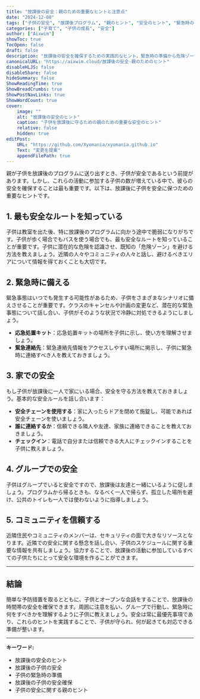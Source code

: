 ```yaml
---
title: "放課後の安全：親のための重要なヒントと注意点"
date: "2024-12-08"
tags: ["子供の安全", "放課後プログラム", "親のヒント", "安全のヒント", "緊急時の準備"]
categories: ["子育て", "子供の成長", "安全"]
author: ["Aixwim"]
showToc: true
TocOpen: false
draft: false
description: "放課後の安全を確保するための実践的なヒント。緊急時の準備から危険ゾーンの特定まで、子供を安全に守る方法をご紹介します。"
canonicalURL: "https://aixwim.cloud/放課後の安全-親のためのヒント"
disableHLJS: false
disableShare: false
hideSummary: false
ShowReadingTime: true
ShowBreadCrumbs: true
ShowPostNavLinks: true
ShowWordCount: true
cover:
    image: ""
    alt: "放課後の安全のヒント"
    caption: "子供を放課後に守るための親のための重要な安全のヒント"
    relative: false
    hidden: true
editPost:
    URL: "https://github.com/Xyomania/xyomania.github.io"
    Text: "変更を提案"
    appendFilePath: true
---
```


親が子供を放課後のプログラムに送り出すとき、子供が安全であるという前提があります。しかし、これらの活動に参加する子供の数が増えている中で、彼らの安全を確保することは最も重要です。以下は、放課後に子供を安全に保つための重要なヒントです。

<!--more-->

## 1. **最も安全なルートを知っている**

子供は教室を出た後、特に放課後のプログラムに向かう途中で脆弱になりがちです。子供が歩く場合でもバスを使う場合でも、最も安全なルートを知っていることが重要です。子供に潜在的な危険を認識させ、既知の「危険ゾーン」を避ける方法を教えましょう。近隣の人々やコミュニティの人々と話し、避けるべきエリアについて情報を得ておくことも大切です。

## 2. **緊急時に備える**

緊急事態はいつでも発生する可能性があるため、子供をさまざまなシナリオに備えさせることが重要です。クラスのキャンセルや計画の変更など、潜在的な緊急事態について話し合い、子供がそのような状況で冷静に対処できるようにしましょう。

- **応急処置キット**：応急処置キットの場所を子供に示し、使い方を理解させましょう。
- **緊急連絡先**：緊急連絡先情報をアクセスしやすい場所に掲示し、子供に緊急時に連絡すべき人を教えておきましょう。

## 3. **家での安全**

もし子供が放課後に一人で家にいる場合、安全を守る方法を教えておきましょう。基本的な安全ルールを話し合います：

- **安全チェーンを使用する**：家に入ったらドアを閉めて施錠し、可能であれば安全チェーンを使いましょう。
- **誰に連絡するか**：信頼できる隣人や友達、家族に連絡できることを教えておきましょう。
- **チェックイン**：電話で自分または信頼できる大人にチェックインすることを子供に教えましょう。

## 4. **グループでの安全**

子供はグループでいると安全ですので、放課後は友達と一緒にいるように促しましょう。プログラムから帰るときも、なるべく一人で帰らず、孤立した場所を避け、公共のトイレも一人では使わないように指導しましょう。

## 5. **コミュニティを信頼する**

近隣住民やコミュニティのメンバーは、セキュリティの面で大きなリソースとなります。近隣での安全に関する懸念を話し合い、子供のスケジュールに関する重要な情報を共有しましょう。協力することで、放課後の活動に参加しているすべての子供たちにとって安全な環境を作ることができます。

---

## 結論

簡単な予防措置を取るとともに、子供とオープンな会話をすることで、放課後の時間帯の安全を確保できます。周囲に注意を払い、グループで行動し、緊急時に何をすべきかを理解するように子供に教えましょう。安全は常に最優先事項であり、これらのヒントを実践することで、子供が守られ、何が起きても対応できる準備が整います。

---

**キーワード:**
- 放課後の安全のヒント
- 放課後の子供の安全
- 子供の緊急時の準備
- 放課後の子供の安全確保
- 子供の安全に関する親のヒント
